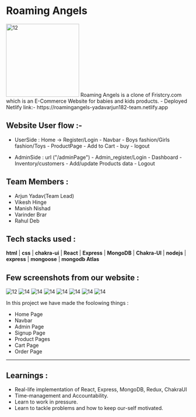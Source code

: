 # Roaming Angels 
 <img src="https://cdn-images-1.medium.com/max/1000/1*IXF_a1djYTCd_BfIG26YVQ.jpeg" width="200px" alt="12" border="0" />
Roaming Angels is a clone of Fristcry.com which is an E-Commerce Website for babies and kids products.
 - Deployed Netlify link:- https://roamingangels-yadavarjun182-team.netlify.app


## Website User flow :- 

- UserSide  :    Home -> Register/Login  -  Navbar -  Boys fashion/Girls fashion/Toys  -  ProductPage -   Add to Cart -  buy -  logout

- AdminSide :    url ("/adminPage")      -  Admin_register/Login  -  Dashboard -  Inventory/customers  -  Add/update Products data  -  Logout
 
  
## Team Members : 

- Arjun Yadav(Team Lead)
- Vikesh Hinge
- Manish Nishad
- Varinder Brar
- Rahul Deb


## Tech stacks used :


 **html** |  **css** |  **chakra-ui** |  **React** |  **Express** |  **MongoDB** |  **Chakra-UI** |  **nodejs** |  **express** |  **mongoose** | **mongodb Atlas**

## Few screenshots from our website :

<div>
  <img src="https://cdn-images-1.medium.com/max/1000/1*1_e4fnuGenG-jKrXOjLpeQ.png" alt="12" border="0" />
  <img src="https://cdn-images-1.medium.com/max/1000/1*AN5lILRbJ36nGpObweY4Mw.png" alt="14" border="0" />
  <img src="https://cdn-images-1.medium.com/max/1000/1*q551k3EhYtF4uOddNT3RLw.png" alt="14" border="0" />
  <img src="https://cdn-images-1.medium.com/max/1000/1*fXkwJvfKJb0f_BDP-BXe2Q.png" alt="14" border="0" />
  <img src="https://cdn-images-1.medium.com/max/1000/1*e7f8p_e6hN2FSfoE7_bZkQ.png" alt="14" border="0" />
  <img src="https://cdn-images-1.medium.com/max/1000/1*TRaGmUt-cGfWpy3Zu37Btw.png" alt="14" border="0" />
  <img src="https://cdn-images-1.medium.com/max/1000/1*yzhlrZeMTe4E1np2c_GNxQ.jpeg" alt="14" border="0" />
  <img src="https://cdn-images-1.medium.com/max/1000/1*iSXiY1WbMx0Maf70GtF8kA.png" alt="14" border="0" />
  
</div>


In this project we have made the foolowing things :
 - Home Page
 - Navbar
 - Admin Page
 - Signup Page
 - Product Pages
 - Cart Page
 - Order Page

---




## Learnings :
- Real-life implementation of React, Express, MongoDB, Redux, ChakraUI
- Time-management and Accountability.
- Learn to work in pressure.
- Learn to tackle problems and how to keep our-self motivated.



















